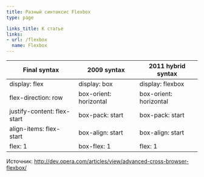 ```yaml
---
title: Разный синтаксис Flexbox
type: page

links_title: К статье
links:
- url: /flexbox
  name: Flexbox
---
```

<table>
  <thead>
    <tr>
      <th>Final syntax</th>
      <th>2009 syntax</th>
      <th>2011 hybrid syntax</th>
    </tr>
  </thead>
  <tbody>
    <tr>
      <td>display: flex</td>
      <td>display: box</td>
      <td>display: flexbox</td>
    </tr>
    <tr>
      <td>flex-direction: row</td>
      <td>box-orient: horizontal</td>
      <td>box-orient: horizontal</td>
    </tr>
    <tr>
      <td>justify-content: flex-start</td>
      <td>box-pack: start</td>
      <td>box-pack: start</td>
    </tr>
    <tr>
      <td>align-items: flex-start</td>
      <td>box-align: start</td>
      <td>box-align: start</td>
    </tr>
    <tr>
      <td>flex: 1</td>
      <td>box-flex: 1</td>
      <td>flex: 1</td>
    </tr>
  </tbody>
</table>

Источник: <a href="http://dev.opera.com/articles/view/advanced-cross-browser-flexbox/">http://dev.opera.com/articles/view/advanced-cross-browser-flexbox/</a>
